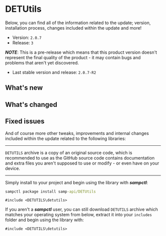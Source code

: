 # DETUtils
Below, you can find all of the information related to the update; version, installation process, changes included within the update and more!
- Version: `2.0.7`
- Release: `3`

***NOTE***: This is a pre-release which means that this product version doesn't represent the final quality of the product - it may contain bugs and problems that aren't yet discovered.

- Last stable version and release: `2.0.7-R2`

## What's new



## What's changed



## Fixed issues



And of course more other tweaks, improvements and internal changes included within the update related to the following libraries:

-----------------------------

`DETUTILS` archive is a copy of an original source code, which is recommended to use as the GitHub source code contains documentation and extra files you aren't supposed to use or modify - or even have on your device.

-----------------------------

Simply install to your project and begin using the library with ***sampctl***:
```bat
sampctl package install samp-api/DETUtils
```
```pawn
#include <DETUTILS\detutils>
```

If you aren't a ***sampctl*** user, you can still download `DETUTILS` archive which matches your operating system from below, extract it into your `includes` folder and begin using the library with:
```pawn
#include <DETUTILS\detutils>
```